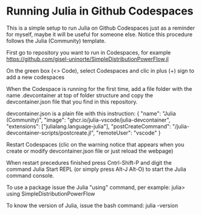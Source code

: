 # Running Julia in Github Codespaces

This is a simple setup to run Julia on Github Codespaces just as a reminder for myself, maybe it will be useful for someone else. Notice this procedure follows the Julia (Community) template.

First go to repository you want to run in Codespaces, for example https://github.com/gisel-uninorte/SimpleDistributionPowerFlow.jl

On the green box (<> Code), select Codespaces and clic in plus (+) sign to add a new codespaces

When the Codespace is running for the first time, add a file folder with the name .devcontainer at top of folder structure and copy the devcontainer.json file that you find in this repository.

devcontainer.json is a plain file with this instruction:
      {
      	"name": "Julia (Community)",
      	"image": "ghcr.io/julia-vscode/julia-devcontainer",
      	"extensions": ["julialang.language-julia"],
      	"postCreateCommand": "/julia-devcontainer-scripts/postcreate.jl",
      	"remoteUser": "vscode"
      }

Restart Codespaces (clic on the warning notice that appears when you create or modify devcontainer.json file or just reload the webpage)

When restart precedures finished press Cntrl-Shift-P and digit the command Julia Start REPL (or simply press Alt-J Alt-O) to start the Julia command console.

To use a package issue the Julia "using" command, per example: julia> using SimpleDistributionPowerFlow

To know the version of Julia, issue the bash command: julia -version
